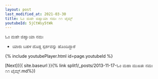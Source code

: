 ```yaml
---
layout: post
last_modified_at: 2021-03-30
title: ಓಂ ಮಹೇ ಜಿಹ್ವಾಯಾ ನಮಃ ೧೧ ಟೈಮ್ಸ್
youtubeId: 5jCtWsy5tWk
---
```

 
 
 ಓಂ ಮಹೇ ಜಿಹ್ವಾಯಾ ನಮಃ  
 
 -  ಯಾರು ಬಹಳ ದೊಡ್ಡ ಸ್ಪರ್ಶವನ್ನು ಹೊಂದಿದ್ದಾರೆ 
 
  
 
  
 
 
 
 
 
 


{% include youtubePlayer.html id=page.youtubeId %}
 
[Next]({{ site.baseurl }}{% link  split1/_posts/2013-11-17-ಓಂ ಮಹಾ ಮುಖತಃ ನಮಃ ೧೧ ಟೈಮ್ಸ್.md%})
 
